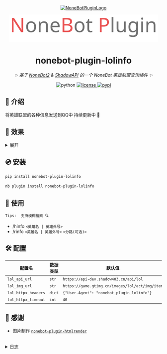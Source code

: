 <div align="center">

<a href="https://v2.nonebot.dev/store">
  <img src="https://raw.githubusercontent.com/A-kirami/nonebot-plugin-template/resources/nbp_logo.png" width="180" height="180" alt="NoneBotPluginLogo">
</a>

<p>
  <img src="https://raw.githubusercontent.com/lgc-NB2Dev/readme/main/template/plugin.svg" alt="NoneBotPluginText">
</p>

# nonebot-plugin-lolinfo

_✨ 基于 [NoneBot2](https://github.com/nonebot/nonebot2) & [ShadowAPI](https://api-dev.shadow403.cn/) 的一个 NoneBot 英雄联盟查询插件 ✨_

<img src="https://img.shields.io/badge/python-3.10+-blue.svg" alt="python">
<a href="./LICENSE">
  <img src="https://img.shields.io/github/license/shadow403/nonebot_plugin_lolinfo.svg" alt="license">
</a>
<a href="https://pypi.python.org/pypi/nonebot_plugin_lolinfo">
  <img src="https://img.shields.io/pypi/v/nonebot_plugin_lolinfo.svg" alt="pypi">
</a>

</div>

## 📖 介绍
将英雄联盟的各种信息发送到QQ中 持续更新中 🚧

## 🎦 效果
<details>
<summary> 展开 </summary>

`/hinfo 塞拉斯`
![](preview/塞拉斯_信息.png)

`/rinfo 塞拉斯 上`
![](preview/塞拉斯_排位.png)

</details>

## 💿 安装
```python
pip install nonebot-plugin-lolinfo
```

```python
nb plugin install nonebot-plugin-lolinfo
```

## 🎁 使用
`Tips:  支持模糊搜索 🔍`
- /hinfo `<英雄名 | 英雄外号>`
- /rinfo `<英雄名 | 英雄外号>` `<分路(可选)>`

## 🛠️ 配置
|配置名|数据类型|默认值|
|-------------|-----------|-------------------------------------------------|
|`lol_api_url`      |`str` |`https://api-dev.shadow403.cn/api/lol`          |
|`lol_img_url`      |`str` |`https://game.gtimg.cn/images/lol/act/img/item` |
|`lol_httpx_headers`|`dict`|`{"User-Agent": "nonebot_plugin_lolinfo"}`      |
|`lol_httpx_timeout`|`int` |`40`                                            |

## 🍺 感谢
- 图片制作 [`nonebot-plugin-htmlrender`](https://github.com/kexue-z/nonebot-plugin-htmlrender)

<br>

<details>
<summary> 日志 </summary>

- `v0.1.0` 发布此项目
- `v0.1.1` 修改 README.md
- `v0.2.0` 整体更新 本地合成图片
- `v0.2.1` 更新依赖
- `v0.2.2` 更新 `PluginConfig`
- `v0.2.3` 更新 `PluginConfig` | 添加异步处理 `httpx.AsyncClient`
- `v0.2.4` 修复 `util_urlpath.py` 更新 `PluginConfig` | 添加超时配置 `httpx.timeout`
